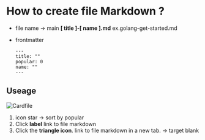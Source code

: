 # How to create file Markdown ?

- file name -> main **[ title ]-[ name ].md** ex.golang-get-started.md
- frontmatter

  ```
  ---
  title: ""
  popular: 0
  name: ""
  ---
  ```

## Useage

<span className="img_markdown">![Cardfile](/image/Cardfile.png)</span>

1. icon star -> sort by popular
2. Click **label** link to file markdown
3. Click the **triangle icon**. link to file markdown in a new tab. -> target blank
